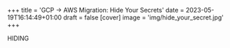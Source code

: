 +++
title = 'GCP -> AWS Migration: Hide Your Secrets'
date = 2023-05-19T16:14:49+01:00
draft = false
[cover]
    image = 'img/hide_your_secret.jpg'
+++

HIDING